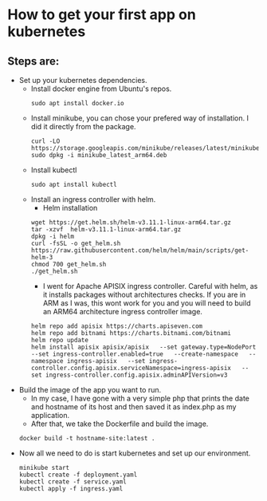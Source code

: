 # How to get your first app on kubernetes

## Steps are:
  - Set up your kubernetes dependencies.  
    - Install docker engine from Ubuntu's repos.  
      ```
      sudo apt install docker.io
      ```  
    - Install minikube, you can chose your prefered way of installation. I did it directly from the package.  
      ```
      curl -LO https://storage.googleapis.com/minikube/releases/latest/minikube_latest_arm64.deb  
      sudo dpkg -i minikube_latest_arm64.deb  
      ```
    - Install kubectl 
      ```
      sudo apt install kubectl
      ```
    - Install an ingress controller with helm.
      - Helm installation
      ```
      wget https://get.helm.sh/helm-v3.11.1-linux-arm64.tar.gz
      tar -xzvf  helm-v3.11.1-linux-arm64.tar.gz
      dpkg -i helm
      curl -fsSL -o get_helm.sh https://raw.githubusercontent.com/helm/helm/main/scripts/get-helm-3
      chmod 700 get_helm.sh
      ./get_helm.sh
      ```
      - I went for Apache APISIX ingress controller. Careful with helm, as it installs packages without architectures checks. If you are in ARM as I was, this wont work for you and you will need to build an ARM64 architecture ingress controller image.   
      ```
      helm repo add apisix https://charts.apiseven.com
      helm repo add bitnami https://charts.bitnami.com/bitnami
      helm repo update
      helm install apisix apisix/apisix   --set gateway.type=NodePort   --set ingress-controller.enabled=true   --create-namespace   --namespace ingress-apisix   --set ingress-controller.config.apisix.serviceNamespace=ingress-apisix   --set ingress-controller.config.apisix.adminAPIVersion=v3
      ```
  - Build the image of the app you want to run.
    - In my case, I have gone with a very simple php that prints the date and hostname of its host and then saved it as index.php as my application.
    - After that, we take the Dockerfile and build the image.  
    ```
    docker build -t hostname-site:latest .
    ```
  - Now all we need to do is start kubernetes and set up our environment.
    ```
    minikube start
    kubectl create -f deployment.yaml
    kubectl create -f service.yaml
    kubectl apply -f ingress.yaml
    ```
